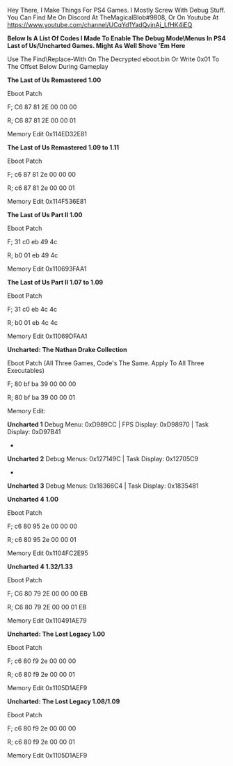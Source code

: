Hey There, I Make Things For PS4 Games.
I Mostly Screw With Debug Stuff.
You Can Find Me On Discord At TheMagicalBlob#9808, Or On Youtube At https://www.youtube.com/channel/UCqYd1YadQvjnAj_LfHK4iEQ 



**Below Is A List Of Codes I Made To Enable The Debug Mode\Menus In PS4 Last of Us/Uncharted Games. Might As Well Shove 'Em Here**

Use The Find\Replace-With On The Decrypted eboot.bin Or Write 0x01 To The Offset Below During Gameplay



**The Last of Us Remastered 1.00**

Eboot Patch

F; C6 87 81 2E 00 00 00

R; C6 87 81 2E 00 00 01

Memory Edit
0x114ED32E81

**The Last of Us Remastered 1.09 to 1.11**

Eboot Patch

F; c6 87 81 2e 00 00 00

R; c6 87 81 2e 00 00 01


Memory Edit
0x114F536E81

**The Last of Us Part II 1.00**

Eboot Patch

F; 31 c0 eb 49 4c

R; b0 01 eb 49 4c


Memory Edit
0x110693FAA1

**The Last of Us Part II 1.07 to 1.09**

Eboot Patch

F; 31 c0 eb 4c 4c

R; b0 01 eb 4c 4c

Memory Edit
0x11069DFAA1

**Uncharted: The Nathan Drake Collection**

Eboot Patch (All Three Games, Code's The Same. Apply To All Three Executables)

F; 80 bf ba 39 00 00 00

R; 80 bf ba 39 00 00 01

Memory Edit:

**Uncharted 1**
Debug Menu: 0xD989CC | FPS Display: 0xD98970 | Task Display: 0xD97B41

-

**Uncharted 2**
Debug Menus: 0x127149C | Task Display: 0x12705C9

-

**Uncharted 3**
Debug Menus: 0x18366C4 | Task Display: 0x1835481



**Uncharted 4 1.00**

Eboot Patch

F; c6 80 95 2e 00 00 00

R; c6 80 95 2e 00 00 01

Memory Edit
0x1104FC2E95


**Uncharted 4 1.32/1.33**

Eboot Patch

F; C6 80 79 2E 00 00 00 EB

R; C6 80 79 2E 00 00 01 EB

Memory Edit
0x110491AE79



**Uncharted: The Lost Legacy 1.00**

Eboot Patch

F; c6 80 f9 2e 00 00 00

R; c6 80 f9 2e 00 00 01

Memory Edit
0x1105D1AEF9


**Uncharted: The Lost Legacy 1.08/1.09**

Eboot Patch

F; c6 80 f9 2e 00 00 00

R; c6 80 f9 2e 00 00 01

Memory Edit
0x1105D1AEF9

<!---
TheMagicalBlob/TheMagicalBlob is a ✨ special ✨ repository because its `README.md` (this file) appears on your GitHub profile.
You can click the Preview link to take a look at your changes.
--->
